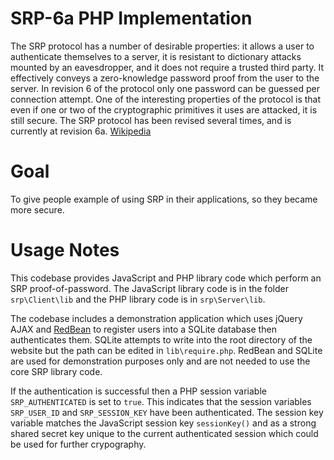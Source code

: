 # SRP-6a PHP Implementation

The SRP protocol has a number of desirable properties: it allows a user to authenticate
themselves to a server, it is resistant to dictionary attacks mounted by an eavesdropper,
and it does not require a trusted third party. It effectively conveys a zero-knowledge password
proof from the user to the server. In revision 6 of the protocol only one password can be guessed
per connection attempt. One of the interesting properties of the protocol is that even if one or
two of the cryptographic primitives it uses are attacked, it is still secure. The SRP protocol
has been revised several times, and is currently at revision 6a. [Wikipedia](https://en.wikipedia.org/wiki/Secure_Remote_Password_protocol)

# Goal
To give people example of using SRP in their applications, so they became more secure.

# Usage Notes
This codebase provides JavaScript and PHP library code which perform an SRP proof-of-password. 
The JavaScript library code is in the folder `srp\Client\lib` and the PHP library code is in `srp\Server\lib`. 

The codebase includes a demonstration application which uses jQuery AJAX and [RedBean](http://redbeanphp.com/) 
to register users into a SQLite database then authenticates them. SQLite attempts to write into the root directory 
of the website but the path can be edited in `lib\require.php`. RedBean and SQLite are used for demonstration 
purposes only and are not needed to use the core SRP library code. 

If the authentication is successful then a PHP session variable `SRP_AUTHENTICATED` is set to `true`. 
This indicates that the session variables `SRP_USER_ID` and `SRP_SESSION_KEY` have been authenticated. 
The session key variable matches the JavaScript session key `sessionKey()` and as a strong shared secret key 
unique to the current authenticated session which could be used for further crypography.
